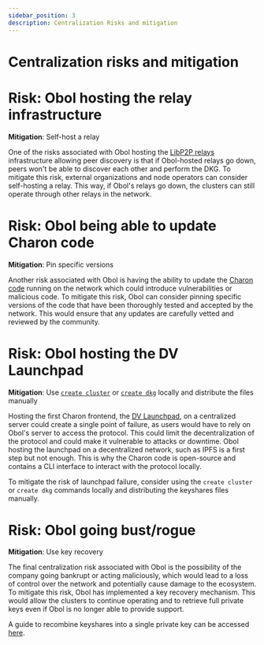 ```yaml
---
sidebar_position: 3
description: Centralization Risks and mitigation
---
```


# Centralization risks and mitigation

# Risk: Obol hosting the relay infrastructure
**Mitigation**: Self-host a relay

One of the risks associated with Obol hosting the [LibP2P relays](docs/charon/networking.md) infrastructure allowing peer discovery is that if Obol-hosted relays go down, peers won't be able to discover each other and perform the DKG. To mitigate this risk, external organizations and node operators can consider self-hosting a relay. This way, if Obol's relays go down, the clusters can still operate through other relays in the network.

# Risk: Obol being able to update Charon code
**Mitigation**: Pin specific versions

Another risk associated with Obol is having the ability to update the [Charon code](https://github.com/ObolNetwork/charon) running on the network which could introduce vulnerabilities or malicious code. To mitigate this risk, Obol can consider pinning specific versions of the code that have been thoroughly tested and accepted by the network. This would ensure that any updates are carefully vetted and reviewed by the community.

# Risk: Obol hosting the DV Launchpad
**Mitigation**: Use [`create cluster`](docs/charon/charon-cli-reference.md) or [`create dkg`](docs/charon/charon-cli-reference.md) locally and distribute the files manually

Hosting the first Charon frontend, the [DV Launchpad](docs/dvl/intro.md), on a centralized server could create a single point of failure, as users would have to rely on Obol's server to access the protocol. This could limit the decentralization of the protocol and could make it vulnerable to attacks or downtime. Obol hosting the launchpad on a decentralized network, such as IPFS is a first step but not enough. This is why the Charon code is open-source and contains a CLI interface to interact with the protocol locally.

To mitigate the risk of launchpad failure, consider using the `create cluster` or `create dkg` commands locally and distributing the keyshares files manually.


# Risk: Obol going bust/rogue
**Mitigation**: Use key recovery

The final centralization risk associated with Obol is the possibility of the company going bankrupt or acting maliciously, which would lead to a loss of control over the network and potentially cause damage to the ecosystem. To mitigate this risk, Obol has implemented a key recovery mechanism. This would allow the clusters to continue operating and to retrieve full private keys even if Obol is no longer able to provide support.

A guide to recombine keyshares into a single private key can be accessed [here](docs/int/quickstart/quickstart-combine.md).